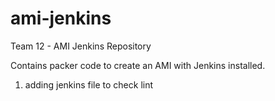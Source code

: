 # ami-jenkins

Team 12 - AMI Jenkins Repository

Contains packer code to create an AMI with Jenkins installed.
1. adding jenkins file to check lint
